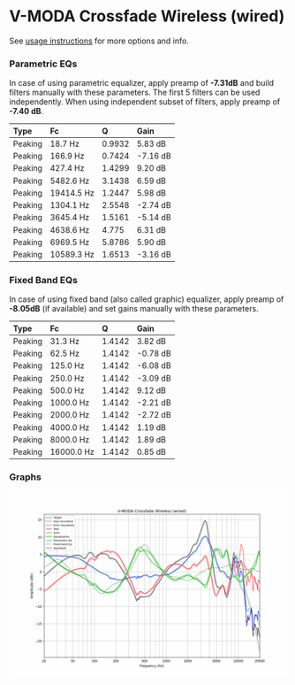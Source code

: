 # V-MODA Crossfade Wireless (wired)
See [usage instructions](https://github.com/jaakkopasanen/AutoEq#usage) for more options and info.

### Parametric EQs
In case of using parametric equalizer, apply preamp of **-7.31dB** and build filters manually
with these parameters. The first 5 filters can be used independently.
When using independent subset of filters, apply preamp of **-7.40 dB**.

| Type    | Fc         |      Q | Gain     |
|:--------|:-----------|:-------|:---------|
| Peaking | 18.7 Hz    | 0.9932 | 5.83 dB  |
| Peaking | 166.9 Hz   | 0.7424 | -7.16 dB |
| Peaking | 427.4 Hz   | 1.4299 | 9.20 dB  |
| Peaking | 5482.6 Hz  | 3.1438 | 6.59 dB  |
| Peaking | 19414.5 Hz | 1.2447 | 5.98 dB  |
| Peaking | 1304.1 Hz  | 2.5548 | -2.74 dB |
| Peaking | 3645.4 Hz  | 1.5161 | -5.14 dB |
| Peaking | 4638.6 Hz  | 4.775  | 6.31 dB  |
| Peaking | 6969.5 Hz  | 5.8786 | 5.90 dB  |
| Peaking | 10589.3 Hz | 1.6513 | -3.16 dB |

### Fixed Band EQs
In case of using fixed band (also called graphic) equalizer, apply preamp of **-8.05dB**
(if available) and set gains manually with these parameters.

| Type    | Fc         |      Q | Gain     |
|:--------|:-----------|:-------|:---------|
| Peaking | 31.3 Hz    | 1.4142 | 3.82 dB  |
| Peaking | 62.5 Hz    | 1.4142 | -0.78 dB |
| Peaking | 125.0 Hz   | 1.4142 | -6.08 dB |
| Peaking | 250.0 Hz   | 1.4142 | -3.09 dB |
| Peaking | 500.0 Hz   | 1.4142 | 9.12 dB  |
| Peaking | 1000.0 Hz  | 1.4142 | -2.21 dB |
| Peaking | 2000.0 Hz  | 1.4142 | -2.72 dB |
| Peaking | 4000.0 Hz  | 1.4142 | 1.19 dB  |
| Peaking | 8000.0 Hz  | 1.4142 | 1.89 dB  |
| Peaking | 16000.0 Hz | 1.4142 | 0.85 dB  |

### Graphs
![](./V-MODA%20Crossfade%20Wireless%20(wired).png)